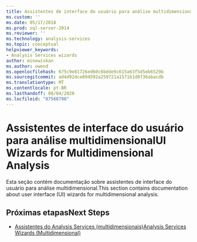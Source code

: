 ```yaml
---
title: Assistentes de interface do usuário para análise multidimensional | Microsoft Docs
ms.custom: ''
ms.date: 05/17/2018
ms.prod: sql-server-2014
ms.reviewer: ''
ms.technology: analysis-services
ms.topic: conceptual
helpviewer_keywords:
- Analysis Services wizards
author: minewiskan
ms.author: owend
ms.openlocfilehash: 675c9e81726ed60c6bdde9c615a63f5d5eb6529b
ms.sourcegitcommit: ad4d92dce894592a259721a1571b1d8736abacdb
ms.translationtype: MT
ms.contentlocale: pt-BR
ms.lasthandoff: 08/04/2020
ms.locfileid: "87568798"
---
```

# <a name="ui-wizards-for-multidimensional-analysis"></a><span data-ttu-id="bb8f4-102">Assistentes de interface do usuário para análise multidimensional</span><span class="sxs-lookup"><span data-stu-id="bb8f4-102">UI Wizards for Multidimensional Analysis</span></span>

<span data-ttu-id="bb8f4-103">Esta seção contém documentação sobre assistentes de interface do usuário para análise multidimensional.</span><span class="sxs-lookup"><span data-stu-id="bb8f4-103">This section contains documentation about user interface (UI) wizards for multidimensional analysis.</span></span>

## <a name="next-steps"></a><span data-ttu-id="bb8f4-104">Próximas etapas</span><span class="sxs-lookup"><span data-stu-id="bb8f4-104">Next Steps</span></span>

- [<span data-ttu-id="bb8f4-105">Assistentes do Analysis Services (multidimensionais)</span><span class="sxs-lookup"><span data-stu-id="bb8f4-105">Analysis Services Wizards (Multidimensional)</span></span>](../analysis-services-wizards-multidimensional-data.md)


